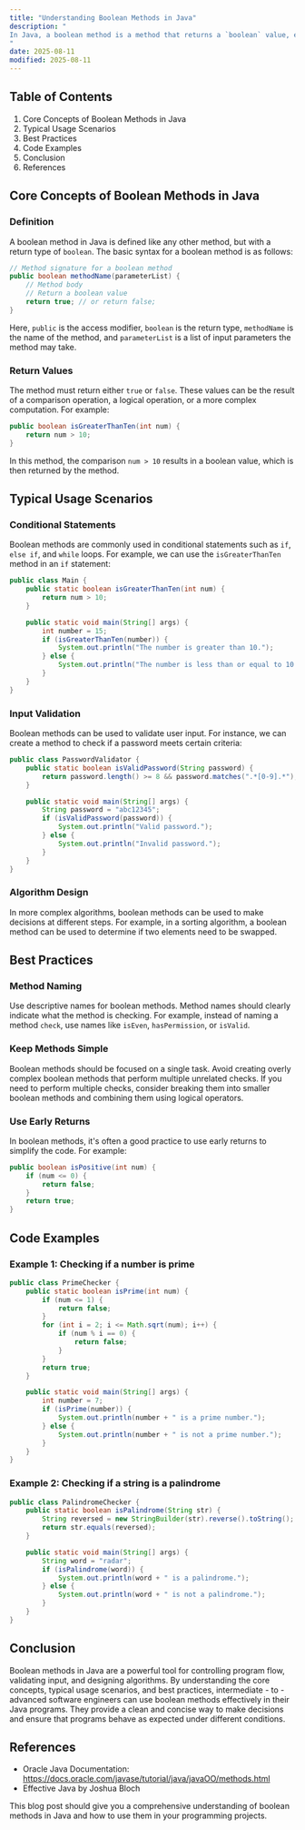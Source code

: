 ```yaml
---
title: "Understanding Boolean Methods in Java"
description: "
In Java, a boolean method is a method that returns a `boolean` value, either `true` or `false`. Boolean methods are incredibly useful in programming as they allow us to make decisions, control the flow of our programs, and perform conditional operations. They are a fundamental part of Java programming and are used in a wide variety of scenarios, from simple conditional checks to complex algorithmic decision - making.
"
date: 2025-08-11
modified: 2025-08-11
---
```


## Table of Contents
1. Core Concepts of Boolean Methods in Java
2. Typical Usage Scenarios
3. Best Practices
4. Code Examples
5. Conclusion
6. References

## Core Concepts of Boolean Methods in Java
### Definition
A boolean method in Java is defined like any other method, but with a return type of `boolean`. The basic syntax for a boolean method is as follows:
```java
// Method signature for a boolean method
public boolean methodName(parameterList) {
    // Method body
    // Return a boolean value
    return true; // or return false;
}
```
Here, `public` is the access modifier, `boolean` is the return type, `methodName` is the name of the method, and `parameterList` is a list of input parameters the method may take.

### Return Values
The method must return either `true` or `false`. These values can be the result of a comparison operation, a logical operation, or a more complex computation. For example:
```java
public boolean isGreaterThanTen(int num) {
    return num > 10;
}
```
In this method, the comparison `num > 10` results in a boolean value, which is then returned by the method.

## Typical Usage Scenarios
### Conditional Statements
Boolean methods are commonly used in conditional statements such as `if`, `else if`, and `while` loops. For example, we can use the `isGreaterThanTen` method in an `if` statement:
```java
public class Main {
    public static boolean isGreaterThanTen(int num) {
        return num > 10;
    }

    public static void main(String[] args) {
        int number = 15;
        if (isGreaterThanTen(number)) {
            System.out.println("The number is greater than 10.");
        } else {
            System.out.println("The number is less than or equal to 10.");
        }
    }
}
```
### Input Validation
Boolean methods can be used to validate user input. For instance, we can create a method to check if a password meets certain criteria:
```java
public class PasswordValidator {
    public static boolean isValidPassword(String password) {
        return password.length() >= 8 && password.matches(".*[0-9].*");
    }

    public static void main(String[] args) {
        String password = "abc12345";
        if (isValidPassword(password)) {
            System.out.println("Valid password.");
        } else {
            System.out.println("Invalid password.");
        }
    }
}
```
### Algorithm Design
In more complex algorithms, boolean methods can be used to make decisions at different steps. For example, in a sorting algorithm, a boolean method can be used to determine if two elements need to be swapped.

## Best Practices
### Method Naming
Use descriptive names for boolean methods. Method names should clearly indicate what the method is checking. For example, instead of naming a method `check`, use names like `isEven`, `hasPermission`, or `isValid`.

### Keep Methods Simple
Boolean methods should be focused on a single task. Avoid creating overly complex boolean methods that perform multiple unrelated checks. If you need to perform multiple checks, consider breaking them into smaller boolean methods and combining them using logical operators.

### Use Early Returns
In boolean methods, it's often a good practice to use early returns to simplify the code. For example:
```java
public boolean isPositive(int num) {
    if (num <= 0) {
        return false;
    }
    return true;
}
```

## Code Examples
### Example 1: Checking if a number is prime
```java
public class PrimeChecker {
    public static boolean isPrime(int num) {
        if (num <= 1) {
            return false;
        }
        for (int i = 2; i <= Math.sqrt(num); i++) {
            if (num % i == 0) {
                return false;
            }
        }
        return true;
    }

    public static void main(String[] args) {
        int number = 7;
        if (isPrime(number)) {
            System.out.println(number + " is a prime number.");
        } else {
            System.out.println(number + " is not a prime number.");
        }
    }
}
```
### Example 2: Checking if a string is a palindrome
```java
public class PalindromeChecker {
    public static boolean isPalindrome(String str) {
        String reversed = new StringBuilder(str).reverse().toString();
        return str.equals(reversed);
    }

    public static void main(String[] args) {
        String word = "radar";
        if (isPalindrome(word)) {
            System.out.println(word + " is a palindrome.");
        } else {
            System.out.println(word + " is not a palindrome.");
        }
    }
}
```

## Conclusion
Boolean methods in Java are a powerful tool for controlling program flow, validating input, and designing algorithms. By understanding the core concepts, typical usage scenarios, and best practices, intermediate - to - advanced software engineers can use boolean methods effectively in their Java programs. They provide a clean and concise way to make decisions and ensure that programs behave as expected under different conditions.

## References
- Oracle Java Documentation: https://docs.oracle.com/javase/tutorial/java/javaOO/methods.html
- Effective Java by Joshua Bloch

This blog post should give you a comprehensive understanding of boolean methods in Java and how to use them in your programming projects. 